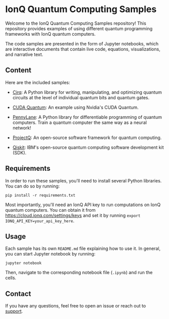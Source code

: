 # IonQ Quantum Computing Samples

Welcome to the IonQ Quantum Computing Samples repository! This repository provides examples of using different quantum programming frameworks with IonQ quantum computers.

The code samples are presented in the form of Jupyter notebooks, which are interactive documents that contain live code, equations, visualizations, and narrative text.

## Content

Here are the included samples:

- [Cirq](./cirq/README.md): A Python library for writing, manipulating, and optimizing quantum circuits at the level of individual quantum bits and quantum gates.

- [CUDA Quantum](./cuda-quantum/README.md): An example using Nvidia's CUDA Quantum.

- [PennyLane](./pennylane/README.md): A Python library for differentiable programming of quantum computers. Train a quantum computer the same way as a neural network!

- [ProjectQ](./projectq/README.md): An open-source software framework for quantum computing.

- [Qiskit](./qiskit/README.md): IBM's open-source quantum computing software development kit (SDK).

## Requirements

In order to run these samples, you'll need to install several Python libraries. You can do so by running:

```shell
pip install -r requirements.txt
```

Most importantly, you'll need an IonQ API key to run computations on IonQ quantum computers. You can obtain it from <https://cloud.ionq.com/settings/keys> and set it by running `export IONQ_API_KEY=your_api_key_here`.

## Usage

Each sample has its own `README.md` file explaining how to use it. In general, you can start Jupyter notebook by running:

```shell
jupyter notebook
```

Then, navigate to the corresponding notebook file (`.ipynb`) and run the cells.

## Contact

If you have any questions, feel free to open an issue or reach out to [support](mailto:support@ionq.com?subject=SDK%20help).
